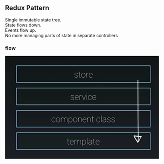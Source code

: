 ## Redux Pattern 
Single immutable state tree.<br />
State flows down.<br />
Events flow up. <br />
No more managing parts of state in separate controllers<br />

### flow

![](redux1.png)